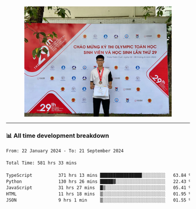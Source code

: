 <p align="center"><img src="asset/header.jpg" width="80%"/></p>

---
<!-- 
<details>
  <summary>📃 My Resume</summary>

### Education

- 📖 **Information Technology**\
📆 10/2021 - present\
📍 **Thang Long University** - Hoang Mai, Hanoi, Vietnam -->

<!-- ### Experience
- 👨‍💻 **Full Stack Web Intern**\
📆 09/2022 - 12/2023\
📍 **TECH 5S** -  Luu Huu Phuong, Phuong My Dinh I, Nam Tu Liem, Hanoi.


- 👨‍💻 **Full Stack Web Fresher**\
📆 1/2022 - 05/2023\
📍 **TECH 5S** -  Luu Huu Phuong, Phuong My Dinh I, Nam Tu Liem, Hanoi.

- 👨‍💻 **Frontend Web Fresher**\
📆 11/2023 - present\
📍 **White Neuron** -  Mau Luong, Ha Dong, Hanoi, Vietnam
</details> -->

### 📊 All time development breakdown

<!--START_SECTION:waka-->

```txt
From: 22 January 2024 - To: 21 September 2024

Total Time: 581 hrs 33 mins

TypeScript          371 hrs 13 mins ████████████████░░░░░░░░░   63.84 %
Python              130 hrs 26 mins █████▓░░░░░░░░░░░░░░░░░░░   22.43 %
JavaScript          31 hrs 27 mins  █▒░░░░░░░░░░░░░░░░░░░░░░░   05.41 %
HTML                11 hrs 18 mins  ▒░░░░░░░░░░░░░░░░░░░░░░░░   01.95 %
JSON                9 hrs 1 min     ▒░░░░░░░░░░░░░░░░░░░░░░░░   01.55 %
```

<!--END_SECTION:waka-->
